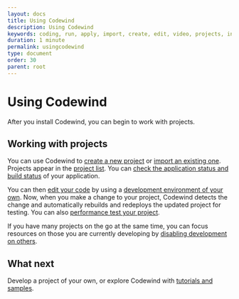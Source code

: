 ```yaml
---
layout: docs
title: Using Codewind
description: Using Codewind
keywords: coding, run, apply, import, create, edit, video, projects, introduction, user interface, working with projects, deploying projects, own IDE, performance testing, disabling development, creating a pipeline
duration: 1 minute
permalink: usingcodewind
type: document
order: 30
parent: root
---
```


# Using Codewind

After you install Codewind, you can begin to work with projects.

## Working with projects

You can use Codewind to [create a new project](creatingaproject) or [import an existing one](importingaproject). Projects appear in the [project list](projectview). You can [check the application status and build status](checkingstatuses) of your application.

You can then [edit your code](edityourcode) by using a [development environment of your own](settingownide). Now, when you make a change to your project, Codewind detects the change and automatically rebuilds and redeploys the updated project for testing. You can also [performance test your project](performancetesting).

If you have many projects on the go at the same time, you can focus resources on those you are currently developing by [disabling development on others](disabledevelopmentonprojects).

## What next
Develop a project of your own, or explore Codewind with [tutorials and samples](tutorials-and-samples).

